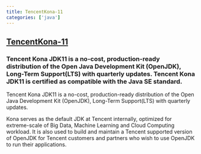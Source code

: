 ```yaml
---
title: TencentKona-11
categories: ['java']
---
```

## [TencentKona-11](https://github.com/Tencent/TencentKona-11)

### Tencent Kona JDK11 is a no-cost, production-ready distribution of the Open Java Development Kit (OpenJDK), Long-Term Support(LTS) with quarterly updates. Tencent Kona JDK11 is certified as compatible with the Java SE standard.

Tencent Kona JDK11 is a no-cost, production-ready distribution of the Open Java Development Kit (OpenJDK), Long-Term Support(LTS) with quarterly updates. 

Kona serves as the default JDK at Tencent internally, optimized for extreme-scale of Big Data, Machine Learning and Cloud Computing workload. It is also used to build and maintain a Tencent supported version of OpenJDK for Tencent customers and partners who wish to use OpenJDK to run their applications.
